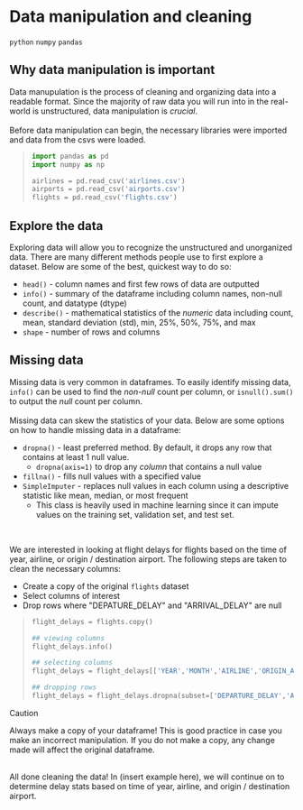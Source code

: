 # Data manipulation and cleaning
`python` `numpy` `pandas`
## Why data manipulation is important
Data manupulation is the process of cleaning and organizing data into a readable format.
Since the majority of raw data you will run into in the real-world is unstructured, data manipulation is _crucial_.</br>
</br>
Before data manipulation can begin, the necessary libraries were imported and data from the csvs were loaded.
> ```python
> import pandas as pd
> import numpy as np
>
> airlines = pd.read_csv('airlines.csv')
> airports = pd.read_csv('airports.csv')
> flights = pd.read_csv('flights.csv')
> ```

## Explore the data
Exploring data will allow you to recognize the unstructured and unorganized data. There are many different methods people use to first explore a dataset. Below are some of the best, quickest way to do so:
* `head()` - column names and first few rows of data are outputted
* `info()` - summary of the dataframe including column names, non-null count, and datatype (dtype)
* `describe()` - mathematical statistics of the _numeric_ data including count, mean, standard deviation (std), min, 25%, 50%, 75%, and max
* `shape` - number of rows and columns

## Missing data
Missing data is very common in dataframes. To easily identify missing data, `info()` can be used to find the _non-null_ count per column, or `isnull().sum()` to output the _null_ count per column.</br>
</br>
Missing data can skew the statistics of your data. Below are some options on how to handle missing data in a dataframe:
* `dropna()` - least preferred method. By default, it drops any row that contains at least 1 null value.
  * `dropna(axis=1)` to drop any _column_ that contains a null value
* `fillna()` - fills null values with a specified value
* `SimpleImputer` - replaces null values in each column using a descriptive statistic like mean, median, or most frequent
  * This class is heavily used in machine learning since it can impute values on the training set, validation set, and test set.</br>
</br>

We are interested in looking at flight delays for flights based on the time of year, airline, or origin / destination airport. The following steps are taken to clean the necessary columns:
*  Create a copy of the original `flights` dataset
*  Select columns of interest
*  Drop rows where "DEPATURE_DELAY" and "ARRIVAL_DELAY" are null
> ```python
> flight_delays = flights.copy()
>
> ## viewing columns
> flight_delays.info()
> 
> ## selecting columns
> flight_delays = flight_delays[['YEAR','MONTH','AIRLINE','ORIGIN_AIRPORT','DESTINATION_AIRPORT','DEPARTURE_DELAY','ARRIVAL_DELAY']]
>
> ## dropping rows
> flight_delays = flight_delays.dropna(subset=['DEPARTURE_DELAY','ARRIVAL_DELAY'])
> ```

> [!CAUTION]
> Always make a copy of your dataframe! This is good practice in case you make an incorrect manipulation. If you do not make a copy, any change made will affect the original dataframe. 
</br>
All done cleaning the data! In (insert example here), we will continue on to determine delay stats based on time of year, airline, and origin / destination airport.
